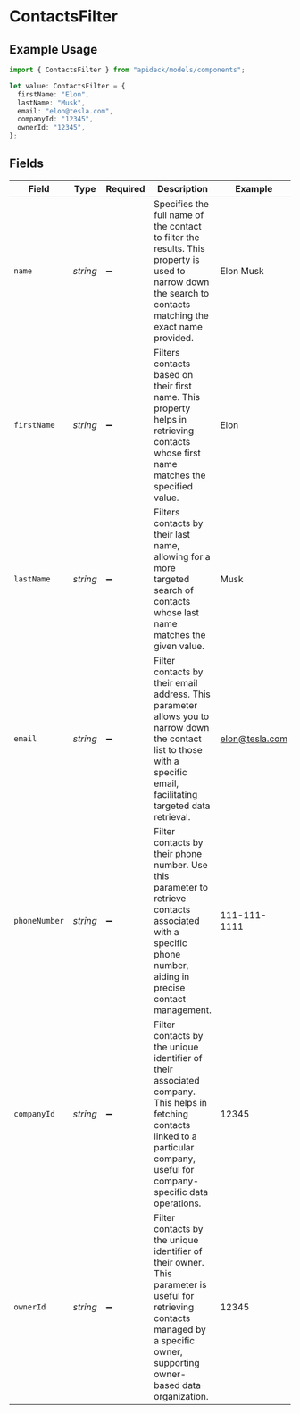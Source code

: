 # ContactsFilter

## Example Usage

```typescript
import { ContactsFilter } from "apideck/models/components";

let value: ContactsFilter = {
  firstName: "Elon",
  lastName: "Musk",
  email: "elon@tesla.com",
  companyId: "12345",
  ownerId: "12345",
};
```

## Fields

| Field                                                                                                                                                                              | Type                                                                                                                                                                               | Required                                                                                                                                                                           | Description                                                                                                                                                                        | Example                                                                                                                                                                            |
| ---------------------------------------------------------------------------------------------------------------------------------------------------------------------------------- | ---------------------------------------------------------------------------------------------------------------------------------------------------------------------------------- | ---------------------------------------------------------------------------------------------------------------------------------------------------------------------------------- | ---------------------------------------------------------------------------------------------------------------------------------------------------------------------------------- | ---------------------------------------------------------------------------------------------------------------------------------------------------------------------------------- |
| `name`                                                                                                                                                                             | *string*                                                                                                                                                                           | :heavy_minus_sign:                                                                                                                                                                 | Specifies the full name of the contact to filter the results. This property is used to narrow down the search to contacts matching the exact name provided.                        | Elon Musk                                                                                                                                                                          |
| `firstName`                                                                                                                                                                        | *string*                                                                                                                                                                           | :heavy_minus_sign:                                                                                                                                                                 | Filters contacts based on their first name. This property helps in retrieving contacts whose first name matches the specified value.                                               | Elon                                                                                                                                                                               |
| `lastName`                                                                                                                                                                         | *string*                                                                                                                                                                           | :heavy_minus_sign:                                                                                                                                                                 | Filters contacts by their last name, allowing for a more targeted search of contacts whose last name matches the given value.                                                      | Musk                                                                                                                                                                               |
| `email`                                                                                                                                                                            | *string*                                                                                                                                                                           | :heavy_minus_sign:                                                                                                                                                                 | Filter contacts by their email address. This parameter allows you to narrow down the contact list to those with a specific email, facilitating targeted data retrieval.            | elon@tesla.com                                                                                                                                                                     |
| `phoneNumber`                                                                                                                                                                      | *string*                                                                                                                                                                           | :heavy_minus_sign:                                                                                                                                                                 | Filter contacts by their phone number. Use this parameter to retrieve contacts associated with a specific phone number, aiding in precise contact management.                      | 111-111-1111                                                                                                                                                                       |
| `companyId`                                                                                                                                                                        | *string*                                                                                                                                                                           | :heavy_minus_sign:                                                                                                                                                                 | Filter contacts by the unique identifier of their associated company. This helps in fetching contacts linked to a particular company, useful for company-specific data operations. | 12345                                                                                                                                                                              |
| `ownerId`                                                                                                                                                                          | *string*                                                                                                                                                                           | :heavy_minus_sign:                                                                                                                                                                 | Filter contacts by the unique identifier of their owner. This parameter is useful for retrieving contacts managed by a specific owner, supporting owner-based data organization.   | 12345                                                                                                                                                                              |